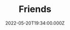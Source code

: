 ---
title: "Friends"
year: 1994
date: 2022-05-20T19:34:00.000Z
permalink: /almanac/tv/2022-05-20-friends/index.html
season: 1-10
rating: 3
tmdbid: 1668
---